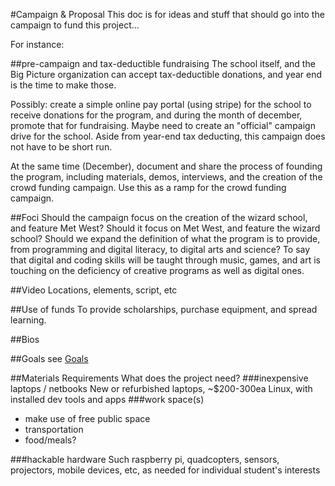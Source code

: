 #Campaign & Proposal
This doc is for ideas and stuff that should go into the campaign to fund this project...

For instance:

##pre-campaign and tax-deductible fundraising
The school itself, and the Big Picture organization can accept tax-deductible donations, and year end is the time to make those.

Possibly:  create a simple online pay portal (using stripe) for the school to receive donations for the program, and during the month of december, promote that for fundraising.  Maybe need to create an "official" campaign drive for the school.  Aside from year-end tax deducting, this campaign does not have to be short run.

At the same time (December), document and share the process of founding the program, including materials, demos, interviews, and the creation of the crowd funding campaign. Use this as a ramp for the crowd funding campaign.  

##Foci
Should the campaign focus on the creation of the wizard school, and feature Met West?
Should it focus on Met West, and feature the wizard school?
Should we expand the definition of what the program is to provide, from programming and digital literacy, to digital arts and science?  To say that digital and coding skills will be taught through music, games, and art is touching on the deficiency of creative programs as well as digital ones.

##Video
Locations, elements, script, etc

##Use of funds
To provide scholarships, purchase equipment, and spread learning.

##Bios

##Goals
see [Goals](./goals.md)

##Materials Requirements
What does the project need?
###inexpensive laptops / netbooks
New or refurbished laptops, ~$200-300ea
Linux, with installed dev tools and apps
###work space(s)
* make use of free public space
* transportation
* food/meals?

###hackable hardware
Such raspberry pi, quadcopters, sensors, projectors, mobile devices, etc, as needed for individual student's interests 
